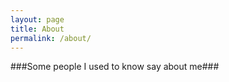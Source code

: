 ```yaml
---
layout: page
title: About
permalink: /about/
---
```


###Some people I used to know say about me###
